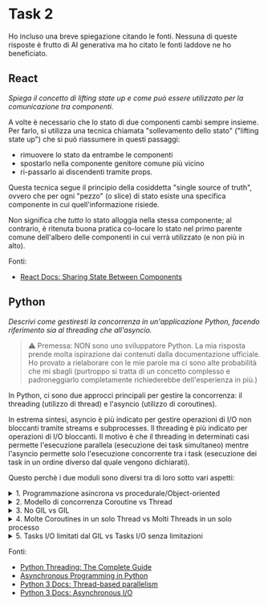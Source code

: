 # Task 2

Ho incluso una breve spiegazione citando le fonti. Nessuna di queste risposte è frutto di AI generativa ma ho citato le fonti laddove ne ho beneficiato.

## React

_Spiega il concetto di lifting state up e come può essere utilizzato per la comunicazione tra componenti._

A volte è necessario che lo stato di due componenti cambi sempre insieme. Per farlo, si utilizza una tecnica chiamata "sollevamento dello stato" ("lifting state up") che si può riassumere in questi passaggi:

- rimuovere lo stato da entrambe le componenti
- spostarlo nella componente genitore comune più vicino
- ri-passarlo ai discendenti tramite props.

Questa tecnica segue il principio della cosiddetta "single source of truth", ovvero che per ogni "pezzo" (o slice) di stato esiste una specifica componente in cui quell'informazione risiede.

Non significa che _tutto_ lo stato alloggia nella stessa componente; al contrario, è ritenuta buona pratica co-locare lo stato nel primo parente comune dell'albero delle componenti in cui verrà utilizzato (e non più in alto).

Fonti:

- [React Docs: Sharing State Between Components](https://react.dev/learn/sharing-state-between-components)

## Python

_Descrivi come gestiresti la concorrenza in un'applicazione Python, facendo riferimento sia al threading che all'asyncio._

> ⚠️ Premessa: NON sono uno sviluppatore Python. La mia risposta prende molta
> ispirazione dai contenuti dalla documentazione ufficiale. Ho provato a
> rielaborare con le mie parole ma ci sono alte probabilità che mi sbagli (purtroppo
> si tratta di un concetto complesso e padroneggiarlo completamente richiederebbe dell'esperienza in più.)

In Python, ci sono due approcci principali per gestire la concorrenza: il threading (utilizzo di thread) e l'asyncio (utilizzo di coroutines).

In estrema sintesi, asyncio è più indicato per gestire operazioni di I/O non bloccanti tramite streams e subprocesses. Il threading è più indicato per operazioni di I/O bloccanti. Il motivo è che il threading in determinati casi permette l'esecuzione parallela (esecuzione dei task simultaneo) mentre l'asyncio permette solo l'esecuzione concorrente tra i task (esecuzione dei task in un ordine diverso dal quale vengono dichiarati).

Questo perchè i due moduli sono diversi tra di loro sotto vari aspetti:

<details>
  <summary>1. Programmazione asincrona vs procedurale/Object-oriented</summary>
Asyncio è un paradigma basato sulla programmazione asincrona.

In asyncio quando viene invocata una funzione, viene restituita una struttura dati (in gergo, _handle_) che si può usare per controllarne lo stato o ritirarne i risultati quando questa viene eseguita. L'esecuzione vera e propria della funzione viene delegata ad un istante successivo del tempo.

È diverso rispetto ad un Thread in cui i risultati della chiamata ad una funzione potrebbero avvenire in thread completamente separati, senza nessuna delega sull'esecuzione di questi ultimi.

</details>

<details>
  <summary>2. Modello di concorrenza Coroutine vs Thread</summary>

Una coroutine è una funzione che può essere sospesa e ripresa, in maniera abbastanza simile ad una [generator function in Javascript](https://javascript.info/generators).

> Coroutine: coroutines are a more generalized form of subroutines. Subroutines are entered at one point and exited at another point. Coroutines can be entered, exited, and resumed at many different points.
>
> — [Python Glossary](https://docs.python.org/3/glossary.html#term-coroutine)

Un thread invece è l'oggetto che esegue le istruzioni di un processo.

> Thread: The operating system object that executes the instructions of a process.
>
> — [Threading in Python: What Are Threads](https://superfastpython.com/threading-in-python/#What_Are_Threads)

Sostanzialmente, le Coroutines sono più leggere di un Thread (praticamente equivalgono a delle funzioni) mentre un Thread ha un'impronta sulla memoria più significativa, essendo rappresentato con un oggetto della classe `threading.Thread`.

</details>

<details>
  <summary>3. No GIL vs GIL</summary>
  Le Couroutines non sono limitate dal Global Interpreter Lock (GIL).

Il GIL è un meccanismo di lock che permette all'interprete Python di essere thread-safe

I threads sono soggetti al GIL ed un solo thread alla volta può interagire con l'iterprete Python.

Questa è una limitazione che viene rimossa solo in casi particolari, ad esempio quando si eseguono delle operazioni di I/O bloccanti oppure in alcune librerie di terze parti con un focus sulla performance.

Il GIL non avrebbe senso nel contesto di asyncio in quanto le Coroutines sono tutte eseguite all'interno dello stesso thread.

</details>

<details>
  <summary>4. Molte Coroutines in un solo Thread vs Molti Threads in un solo processo
</summary>
Come accennato prima, più Coroutines sono gestite all'interno dell'event loop in un singolo Thread.

Più thread vengono gestiti dall'istanza del processo Python.

</details>

<details>
  <summary>5. Tasks I/O limitati dal GIL vs Tasks I/O senza limitazioni
</summary>
Asyncio è focalizzato per offrire supporto per le operazioni di I/O non bloccanti. Ad esempio, la comunicazione TCP/IP.

I thread sono invece ottimi per le operazioni di I/O bloccanti. Ad esempio, l'utilizzo di un socket, lettura/scrittura su file o lettura/scrittura su una periferica.

Se un Thread esegue questo tipo di operazioni rilascia il GIL permettendo l'esecuzione simultanea di più thread, al contrario di ciò che potrebbe succedere con una Coroutine.

</details>

Fonti:

- [Python Threading: The Complete Guide](https://superfastpython.com/threading-in-python/)
- [Asynchronous Programming in Python](https://superfastpython.com/python-asynchronous-programming/)
- [Python 3 Docs: Thread-based parallelism](https://docs.python.org/3/library/threading.html)
- [Python 3 Docs: Asynchronous I/O](https://docs.python.org/3/library/asyncio.html)
